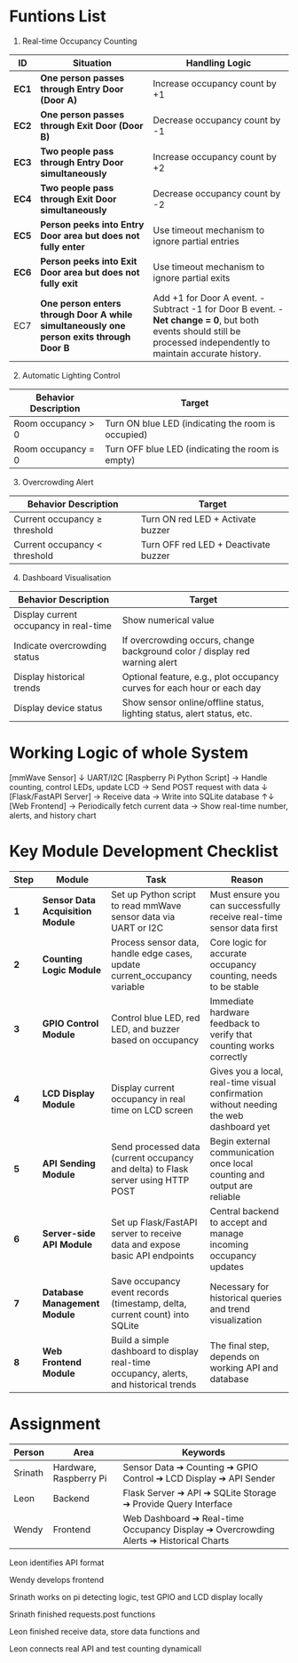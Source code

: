 # Funtions List

1. Real-time Occupancy Counting

| **ID**  | **Situation**                                                                             | **Handling Logic**                                                                                                                                                   |
| ------- | ----------------------------------------------------------------------------------------- | -------------------------------------------------------------------------------------------------------------------------------------------------------------------- |
| **EC1** | **One person passes through Entry Door (Door A)**                                         | Increase occupancy count by +1                                                                                                                                       |
| **EC2** | **One person passes through Exit Door (Door B)**                                          | Decrease occupancy count by -1                                                                                                                                       |
| **EC3** | **Two people pass through Entry Door simultaneously**                                     | Increase occupancy count by +2                                                                                                                                       |
| **EC4** | **Two people pass through Exit Door simultaneously**                                      | Decrease occupancy count by -2                                                                                                                                       |
| **EC5** | **Person peeks into Entry Door area but does not fully enter**                            | Use timeout mechanism to ignore partial entries                                                                                                                      |
| **EC6** | **Person peeks into Exit Door area but does not fully exit**                              | Use timeout mechanism to ignore partial exits                                                                                                                        |
| EC7     | **One person enters through Door A while simultaneously one person exits through Door B** | Add +1 for Door A event. - Subtract -1 for Door B event. - **Net change = 0**, but both events should still be processed independently to maintain accurate history. |

2. Automatic Lighting Control

| **Behavior Description** | **Target**                                         |
| ------------------------ | -------------------------------------------------- |
| Room occupancy > 0       | Turn ON blue LED (indicating the room is occupied) |
| Room occupancy = 0       | Turn OFF blue LED (indicating the room is empty)   |

3. Overcrowding Alert

| **Behavior Description**      | **Target**                           |
| ----------------------------- | ------------------------------------ |
| Current occupancy ≥ threshold | Turn ON red LED + Activate buzzer    |
| Current occupancy < threshold | Turn OFF red LED + Deactivate buzzer |

4. Dashboard Visualisation

| **Behavior Description**               | **Target**                                                                  |
| -------------------------------------- | --------------------------------------------------------------------------- |
| Display current occupancy in real-time | Show numerical value                                                        |
| Indicate overcrowding status           | If overcrowding occurs, change background color / display red warning alert |
| Display historical trends              | Optional feature, e.g., plot occupancy curves for each hour or each day     |
| Display device status                  | Show sensor online/offline status, lighting status, alert status, etc.      |

# Working Logic of whole System

[mmWave Sensor]
↓ UART/I2C
[Raspberry Pi Python Script]
→ Handle counting, control LEDs, update LCD
→ Send POST request with data
↓
[Flask/FastAPI Server]
→ Receive data
→ Write into SQLite database
↑↓
[Web Frontend]
→ Periodically fetch current data
→ Show real-time number, alerts, and history chart

# Key Module Development Checklist

| **Step** | **Module**                         | **Task**                                                                               | **Reason**                                                                             |
| -------- | ---------------------------------- | -------------------------------------------------------------------------------------- | -------------------------------------------------------------------------------------- |
| **1**    | **Sensor Data Acquisition Module** | Set up Python script to read mmWave sensor data via UART or I2C                        | Must ensure you can successfully receive real-time sensor data first                   |
| **2**    | **Counting Logic Module**          | Process sensor data, handle edge cases, update current_occupancy variable              | Core logic for accurate occupancy counting, needs to be stable                         |
| **3**    | **GPIO Control Module**            | Control blue LED, red LED, and buzzer based on occupancy                               | Immediate hardware feedback to verify that counting works correctly                    |
| **4**    | **LCD Display Module**             | Display current occupancy in real time on LCD screen                                   | Gives you a local, real-time visual confirmation without needing the web dashboard yet |
| **5**    | **API Sending Module**             | Send processed data (current occupancy and delta) to Flask server using HTTP POST      | Begin external communication once local counting and output are reliable               |
| **6**    | **Server-side API Module**         | Set up Flask/FastAPI server to receive data and expose basic API endpoints             | Central backend to accept and manage incoming occupancy updates                        |
| **7**    | **Database Management Module**     | Save occupancy event records (timestamp, delta, current count) into SQLite             | Necessary for historical queries and trend visualization                               |
| **8**    | **Web Frontend Module**            | Build a simple dashboard to display real-time occupancy, alerts, and historical trends | The final step, depends on working API and database                                    |

# Assignment

| **Person** | **Area**               | **Keywords**                                                                          |
| ---------- | ---------------------- | ------------------------------------------------------------------------------------- |
| Srinath    | Hardware, Raspberry Pi | Sensor Data ➔ Counting ➔ GPIO Control ➔ LCD Display ➔ API Sender                      |
| Leon       | Backend                | Flask Server ➔ API ➔ SQLite Storage ➔ Provide Query Interface                         |
| Wendy      | Frontend               | Web Dashboard ➔ Real-time Occupancy Display ➔ Overcrowding Alerts ➔ Historical Charts |

Leon identifies API format

Wendy develops frontend

Srinath works on pi detecting logic, test GPIO and LCD display locally

Srinath finished requests.post functions

Leon finished receive data, store data functions and

Leon connects real API and test counting dynamicall
